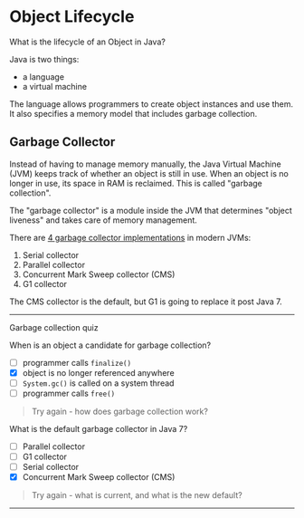 # Object Lifecycle

What is the lifecycle of an Object in Java?

Java is two things:
* a language
* a virtual machine

The language allows programmers to create object instances and use them.  It also specifies a memory model that includes garbage collection.

## Garbage Collector

Instead of having to manage memory manually, the Java Virtual Machine (JVM) keeps track of whether an object is still in use.  When an object is no longer in use, its space in RAM is reclaimed.  This is called "garbage collection".

The "garbage collector" is a module inside the JVM that determines "object liveness" and takes care of memory management.

There are [4 garbage collector implementations](http://www.oracle.com/webfolder/technetwork/tutorials/obe/java/gc01/index.html) in modern JVMs:
1. Serial collector
2. Parallel collector
3. Concurrent Mark Sweep collector (CMS)
4. G1 collector

The CMS collector is the default, but G1 is going to replace it post Java 7.


---

Garbage collection quiz

When is an object a candidate for garbage collection?
- [ ] programmer calls `finalize()`
- [x] object is no longer referenced anywhere
- [ ] `System.gc()` is called on a system thread
- [ ] programmer calls `free()`

> Try again - how does garbage collection work?

What is the default garbage collector in Java 7?
- [ ] Parallel collector
- [ ] G1 collector
- [ ] Serial collector
- [x] Concurrent Mark Sweep collector (CMS)

> Try again - what is current, and what is the new default?

---
